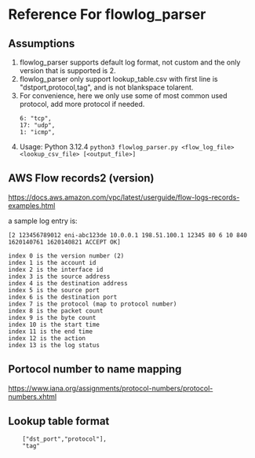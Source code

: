 # Reference For flowlog_parser

## Assumptions
1. flowlog_parser supports default log format, not custom and the only version that is supported is 2.
2. flowlog_parser only support lookup_table.csv with first line is "dstport,protocol,tag", and is not blankspace tolarent.
3. For convenience, here we only use some of most common used protocol, add more protocol if needed.
    ```
    6: "tcp",
    17: "udp",
    1: "icmp",
    ```
4. Usage: Python 3.12.4
        ```
        python3 flowlog_parser.py <flow_log_file> <lookup_csv_file> [<output_file>]
        ```
## AWS Flow records2 (version)
https://docs.aws.amazon.com/vpc/latest/userguide/flow-logs-records-examples.html

a sample log entry is: 
```
[2 123456789012 eni-abc123de 10.0.0.1 198.51.100.1 12345 80 6 10 840 1620140761 1620140821 ACCEPT OK]
```
```
index 0 is the version number (2)
index 1 is the account id
index 2 is the interface id
index 3 is the source address
index 4 is the destination address
index 5 is the source port
index 6 is the destination port
index 7 is the protocol (map to protocol number)
index 8 is the packet count
index 9 is the byte count
index 10 is the start time
index 11 is the end time
index 12 is the action
index 13 is the log status
```

## Portocol number to name mapping
https://www.iana.org/assignments/protocol-numbers/protocol-numbers.xhtml

## Lookup table format
```
    ["dst_port","protocol"],
    "tag"
```
